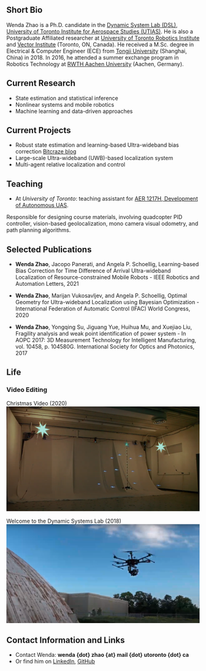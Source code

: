 ## Short Bio

Wenda Zhao is a Ph.D. candidate in the [Dynamic System Lab (DSL)][dsl], [University of Toronto Institute for Aerospace Studies (UTIAS)][utias]. He is also a Postgraduate Affiliated researcher at [University of Toronto Robotics Institute][RI] and [Vector Institute][VI] (Toronto, ON, Canada). He received a M.Sc. degree in Electrical & Computer Engineer (ECE) from [Tongji University][tju] (Shanghai, China) in 2018. In 2016, he attended a summer exchange program in Robotics Technology at [RWTH Aachen University][rwth] (Aachen, Germany). 

## Current Research

- State estimation and statistical inference
- Nonlinear systems and mobile robotics
- Machine learning and data-driven approaches

## Current Projects

- Robust state estimation and learning-based Ultra-wideband bias correction [Bitcraze blog][uwb]
- Large-scale Ultra-wideband (UWB)-based localization system
- Multi-agent relative localization and control

## Teaching

- At *University of Toronto*: teaching assistant for [AER 1217H, Development of Autonomous UAS][aer1217]. 

Responsible for designing course materials, involving quadcopter PID controller, vision-based geolocalization, mono camera visual odometry, and path planning algorithms. 

## Selected Publications
- **Wenda Zhao**, Jacopo Panerati, and Angela P. Schoellig, Learning-based Bias Correction for Time Difference of Arrival Ultra-wideband Localization of Resource-constrained Mobile Robots - IEEE Robotics and Automation Letters, 2021

- **Wenda Zhao**, Marijan Vukosavljev, and Angela P. Schoellig, Optimal Geometry for Ultra-wideband Localization using Bayesian Optimization - International Federation of Automatic Control (IFAC) World Congress, 2020

- **Wenda Zhao**, Yongqing Su, Jiguang Yue, Huihua Mu, and Xuejiao Liu, Fragility analysis and weak point identification of power system - In AOPC 2017: 3D Measurement Technology for Intelligent Manufacturing, vol. 10458, p. 104580G. International Society for Optics and Photonics, 2017

## Life

### Video Editing 
Christmas Video (2020)
[![Christmas Video (2020)](/xmas_20.png)](https://www.youtube.com/watch?v=54fA6etaOFo "Christmas Video (2020)") 

Welcome to the Dynamic Systems Lab (2018)
[![Welcome (2018)](/welcome.png)](https://www.youtube.com/watch?v=KzGW4S400gU "Welcome (2018)") 
## Contact Information and Links

- Contact Wenda: **wenda {dot} zhao {at} mail {dot} utoronto {dot} ca**
- Or find him on [LinkedIn][1], [GitHub][2]
<!-- - [Resume][cv] -->

[1]:https://www.linkedin.com/in/wenda-zhao-648ab8138/
[2]:https://github.com/Williamwenda

[utias]:https://www.utias.utoronto.ca/
[dsl]:http://www.dynsyslab.org/
[VI]:https://vectorinstitute.ai/
[RI]:https://robotics.utoronto.ca/
[tju]:https://www.tongji.edu.cn/
[rwth]:https://www.rwth-aachen.de/go/id/a/?lidx=1
[aer1217]:https://carre.utoronto.ca/aer1217
[uwb]:https://www.bitcraze.io/2020/04/learning-based-bias-correction-for-accurate-ultra-wideband-localization-of-a-crazyflie/